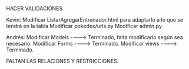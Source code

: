 HACER VALIDACIONES

Kevin: Modificar ListarAgregarEntrenador.html para adaptarlo a lo que se tendrá en la tabla 
Modificar pokedex/urls.py
Modificar admin.py

Andrés: Modificar Models ----> Terminado, falta modificarlo según sea necesario.
Modificar Forms ----> Terminado.
Modificar views ----> Terminado.



FALTAN LAS RELACIONES Y RESTRICCIONES.
